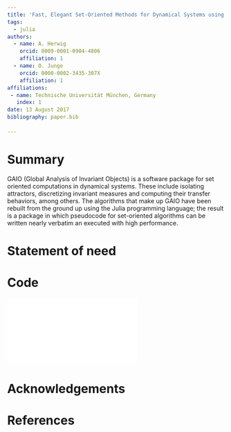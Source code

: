 ```yaml
---
title: 'Fast, Elegant Set-Oriented Methods for Dynamical Systems using GAIO.jl'
tags:
  - julia
authors:
  - name: A. Herwig
    orcid: 0009-0001-0904-4806
    affiliation: 1
  - name: O. Junge
    orcid: 0000-0002-3435-307X
    affiliation: 1
affiliations:
 - name: Technische Universität München, Germany
   index: 1
date: 13 August 2017
bibliography: paper.bib

---
```


# Summary

GAIO (Global Analysis of Invariant Objects) is a software package for set
oriented computations in dynamical systems. These include isolating attractors,
discretizing invariant measures and computing their transfer behaviors, among
others. The algorithms that make up GAIO have been rebuilt from the ground up
using the Julia programming language; the result is a package in which
pseudocode for set-oriented algorithms can be written nearly verbatim an
executed with high performance. 

# Statement of need



# Code  

![Left: original pseudocode derived in [@subalg]. Right: Code within GAIO.jl](fig_comparison.pdf)

# Acknowledgements



# References
